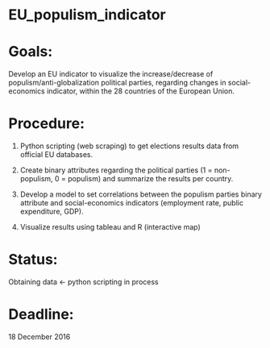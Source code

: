 # EU_populism_indicator

# Goals:
Develop an EU indicator to visualize the increase/decrease of populism/anti-globalization political parties, regarding changes in social-economics indicator, within the 28 countries of the European Union. 

# Procedure:
1) Python scripting (web scraping) to get elections results data from official EU databases.

2) Create binary attributes regarding the political parties (1 = non-populism, 0 = populism) and summarize the results per country.

3) Develop a model to set correlations between the populism parties binary attribute and social-economics indicators (employment rate, public expenditure, GDP).

4) Visualize results using tableau and R (interactive map)

# Status:
Obtaining data <- python scripting in process

# Deadline: 
18 December 2016

